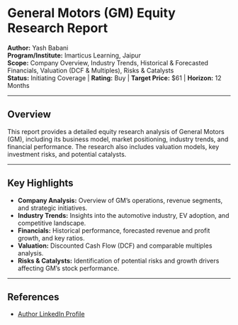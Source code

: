 # General Motors (GM) Equity Research Report

**Author:** Yash Babani  
**Program/Institute:** Imarticus Learning, Jaipur  
**Scope:** Company Overview, Industry Trends, Historical & Forecasted Financials, Valuation (DCF & Multiples), Risks & Catalysts  
**Status:** Initiating Coverage | **Rating:** Buy | **Target Price:** $61 | **Horizon:** 12 Months  

---

## Overview
This report provides a detailed equity research analysis of General Motors (GM), including its business model, market positioning, industry trends, and financial performance. The research also includes valuation models, key investment risks, and potential catalysts.  

---

## Key Highlights
- **Company Analysis:** Overview of GM’s operations, revenue segments, and strategic initiatives.  
- **Industry Trends:** Insights into the automotive industry, EV adoption, and competitive landscape.  
- **Financials:** Historical performance, forecasted revenue and profit growth, and key ratios.  
- **Valuation:** Discounted Cash Flow (DCF) and comparable multiples analysis.  
- **Risks & Catalysts:** Identification of potential risks and growth drivers affecting GM’s stock performance.  

---

## References
- [Author LinkedIn Profile](https://www.linkedin.com/in/yashbabani07/)  
